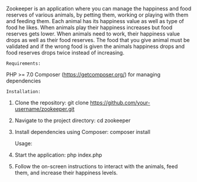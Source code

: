 Zookeeper is an application where you can manage the happiness and food reserves of various animals, by petting them, working or playing with them and feeding them.
Each animal has its happiness value as well as type of food he likes.
When animals play their happiness increases but food reserves gets lower.
When animals need to work, their happiness value drops as well as their food reserves.
The food that you give animal must be validated and if the wrong food is given the animals happiness drops and food reserves drops twice instead of increasing.

    Requirements:

PHP >= 7.0
Composer (https://getcomposer.org/) for managing dependencies

    Installation:

1. Clone the repository: git clone https://github.com/your-username/zookeeper.git
2. Navigate to the project directory: cd zookeeper
3. Install dependencies using Composer: composer install

    Usage:
1. Start the application: php index.php
2. Follow the on-screen instructions to interact with the animals, feed them, and increase their happiness levels.


   





